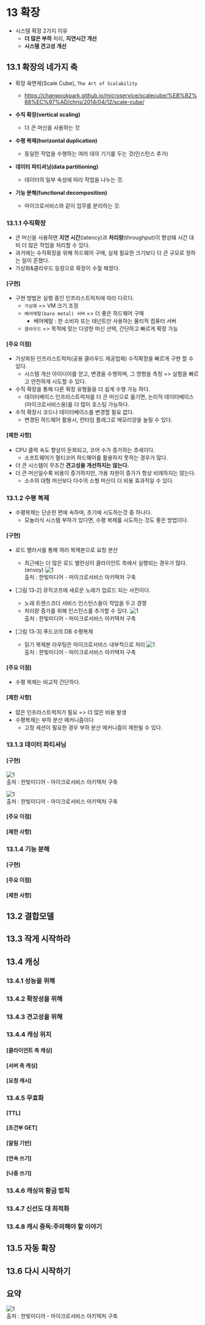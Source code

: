 # 13 확장
- 시스템 확장 2가지 이유
  - **더 많은 부하** 처리, **지연시간 개선**
  - **시스템 견고성 개선**

## 13.1 확장의 네가지 축
- 확장 육면체(Scale Cube), `The Art of Scalability`
  - https://chanwookpark.github.io/microservice/scalecube/%EB%B2%88%EC%97%AD/chris/2014/04/12/scale-cube/

- **수직 확장(vertical scaling)**
  - 더 큰 머신을 사용하는 것
- **수평 복제(horizontal duplication)**
  - 동일한 작업을 수행하는 여러 대의 기기를 두는 것(인스턴스 추가)
- **데이터 파티셔닝(data partitioning)**
  - 데이터의 일부 속성에 따라 작업을 나누는 것.
- **기능 분해(functional decomposition)**
  - 마이크로서비스와 같이 업무를 분리하는 것.

### 13.1.1 수직확장
- 큰 머신을 사용하면 **지연 시간**(latency)과 **처리량**(throughput)이 향상돼 시간 대비 더 많은 작업을 처리할 수 있다.
- 과거에는 수직확장을 위해 하드웨어 구매, 실제 필요한 크기보다 더 큰 규모로 정하는 일이 흔했다.
- 가상화&클라우드 등장으로 확장이 수월 해졌다.

#### [구현]
- 구현 방법은 실행 중인 인프라스트럭처에 따라 다르다.
  - `가상화` => VM 크기 조정
  - `베어메탈(bare metal) 서버` => 더 좋은 하드웨어 구매
    - 베어메탈 : 한 소비자 또는 테넌트만 사용하는 물리적 컴퓨터 서버
  - `클라우드` => 목적에 맞는 다양한 머신 선택, 간단하고 빠르게 확장 가능

#### [주요 이점]
- 가상화된 인프라스트럭처(공용 클라우드 제공업체) 수직확장을 빠르게 구현 할 수 있다.
  - 시스템 개선 아이디어를 얻고, 변경을 수행하며, 그 영향을 측정 => 실험을 빠르고 안전하게 시도할 수 있다.
- 수직 확장을 통해 다른 확장 유형들을 더 쉽게 수행 가능 하다.
  - 데이터베이스 인프라스트럭처를 더 큰 머신으로 옮기면, 논리적 데이터베이스(마이크로서비스용)를 더 많이 호스팅 가능하다.
- 수직 확장시 코드나 데이터베이스를 변경할 필요 없다.
  - 변경된 하드웨어 활용시, 런타임 플래그로 메모리양을 늘릴 수 있다.

#### [제한 사항]
- CPU 클럭 속도 향상이 둔화되고, 코어 수가 증가하는 추세이다.
  - 소프트웨어가 멀티코어 하드웨어를 활용하지 못하는 경우가 많다.
- 더 큰 시스템이 무조건 **견고성을 개선하지는 않는다.**
- 더 큰 머신일수록 비용이 증가하지만, 가용 자원이 증가가 항상 비례하지는 않는다.
  - 소수의 대형 머신보다 다수의 소형 머신이 더 비용 효과적일 수 있다.

### 13.1.2 수평 복제
- 수평복제는 단순한 편에 속하며, 초기에 시도하는것 중 하나다.
  - 모놀리식 시스템 부하가 있다면, 수평 복제를 시도하는 것도 좋은 방법이다.

#### [구현]
- 로드 밸러서를 통해 여러 복제본으로 요청 분산
  - 최근에는 더 많은 로드 밸런싱이 클라이언트 측에서 실행되는 경우가 많다. (envoy)
  ![1](./images/ch13/img.png)    
  출처 : 한빛미디어 - 마이크로서비스 아키텍처 구축  

- [그림 13-2] 뮤직코프에 새로운 노래가 업로드 되는 사진이다.
  - 노래 트랜스코더 서비스 인스턴스들이 작업을 두고 경쟁
  - 처리량 증가를 위해 인스턴스를 추가할 수 있다.
  ![1](./images/ch13/img_1.png)     
  출처 : 한빛미디어 - 마이크로서비스 아키텍처 구축

- [그림 13-3] 푸드코의 DB 수평복제
  - 읽기 복제본 라우팅은 마이크로서비스 내부적으로 처리
  ![1](./images/ch13/img_2.png)    
  출처 : 한빛미디어 - 마이크로서비스 아키텍처 구축  

#### [주요 이점]
- 수평 복제는 비교적 간단하다.

#### [제한 사항]
- 많은 인프라스트럭처가 필요 => 더 많은 비용 발생
- 수평복제는 부하 분산 매커니즘이다
  - 고정 세션이 필요한 경우 부하 분산 메커니즘이 제한될 수 있다. 

### 13.1.3 데이터 파티셔닝
#### [구현]
![1](./images/ch13/img_3.png)    
출처 : 한빛미디어 - 마이크로서비스 아키텍처 구축

![1](./images/ch13/img_4.png)    
출처 : 한빛미디어 - 마이크로서비스 아키텍처 구축
#### [주요 이점]
#### [제한 사항]

### 13.1.4 기능 분해
#### [구현]
#### [주요 이점]
#### [제한 사항]

## 13.2 결합모델

## 13.3 작게 시작하라

## 13.4 캐싱

### 13.4.1 성능을 위해

### 13.4.2 확장성을 위해

### 13.4.3 견고성을 위해

### 13.4.4 캐싱 위치
#### [클라이언트 측 캐싱]
#### [서버 측 캐싱]
#### [요청 캐시]

### 13.4.5 무효화
#### [TTL]
#### [조건부 GET]
#### [알림 기반]
#### [연속 쓰기]
#### [나중 쓰기]

### 13.4.6 캐싱의 황금 법칙
### 13.4.7 신선도 대 최적화
### 13.4.8 캐시 중독:주의해야 할 이야기

## 13.5 자동 확장
## 13.6 다시 시작하기

## 요약






![1](./images/ch13/img.png)    
출처 : 한빛미디어 - 마이크로서비스 아키텍처 구축  
